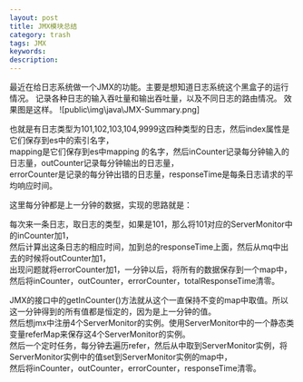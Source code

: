 ```yaml
---
layout: post
title: JMX模块总结
category: trash
tags: JMX
keywords: 
description: 
---
```



最近在给日志系统做一个JMX的功能。主要是想知道日志系统这个黑盒子的运行情况。
记录各种日志的输入吞吐量和输出吞吐量，以及不同日志的路由情况。
效果图是这样。
![public\img\java\JMX-Summary.png]

也就是有日志类型为101,102,103,104,9999这四种类型的日志，然后index属性是它们保存到es中的索引名字，  
mapping是它们保存到es中mapping 的名字，然后inCounter记录每分钟输入的日志量，outCounter记录每分钟输出的日志量，  
errorCounter是记录的每分钟出错的日志量，responseTime是每条日志请求的平均响应时间。  

这里每分钟都是上一分钟的数据，实现的思路就是：  

每次来一条日志，取日志的类型，如果是101，那么将101对应的ServerMonitor中的inCounter加1，  
然后计算出这条日志的相应时间，加到总的responseTime上面，然后从mq中出去的时候将outCounter加1，  
出现问题就将errorCounter加1，一分钟以后，将所有的数据保存到一个map中，  
然后将inCounter，outCounter，errorCounter，totalResponseTime清零。    

JMX的接口中的getInCounter()方法就从这个一直保持不变的map中取值。所以这一分钟得到的所有值都是恒定的，因为是上一分钟的值。  
然后想jmx中注册4个ServerMonitor的实例。使用ServerMonitor中的一个静态类变量referMap来保存这4个ServerMonitor的实例。  
然后一个定时任务，每分钟去遍历refer，然后从中取到ServerMonitor实例，将ServerMonitor实例中的值set到ServerMonitor实例的map中，  
然后将inCounter，outCounter，errorCounter，responseTime清零。  


